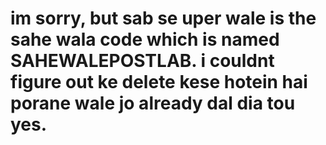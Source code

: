 # im sorry, but sab se uper wale is the sahe wala code which is named SAHEWALEPOSTLAB. i couldnt figure out ke delete kese hotein hai porane wale jo already dal dia tou yes.

